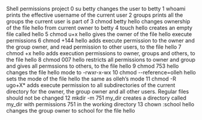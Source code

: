Shell permissions project
0 su betty changes the user to betty
1 whoami prints the effective username of the current user
2 groups prints all the groups the current user is part of
3 chmod betty hello changes ownership of the file hello from current owner to betty
4 touch hello creates an empty file called hello
5 chmod u+x hello gives the owner of the file hello execute permissions
6 chmod +144 hello adds execute permission to the owner and the group owner, and read permission to other users, to the file hello
7 chmod +x hello adds execution permissions to owner, groups and others, to the file hello
8 chmod 007 hello restricts all permissions to owner and group and gives all permssions to others, to the file hello
9 chmod 753 hello changes the file hello mode to -rwxr-x-wx
10 chmod --reference=olleh hello sets the mode of the file hello the same as olleh’s mode
11 chmod -R ugo+X* adds execute permission to all subdirectories of the current directory for the owner, 
   the group owner and all other users. Regular files should not be changed
12 mkdir -m 751 my_dir creates a directory called my_dir with permissions 751 in the working directory
13 chown :school hello changes the group owner to school for the file hello



